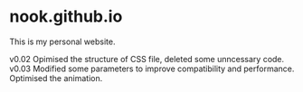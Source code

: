 # nook.github.io

This is my personal website.

v0.02 Opimised the structure of CSS file, deleted some unncessary code.
v0.03 Modified some parameters to improve compatibility and performance. Optimised the animation.
